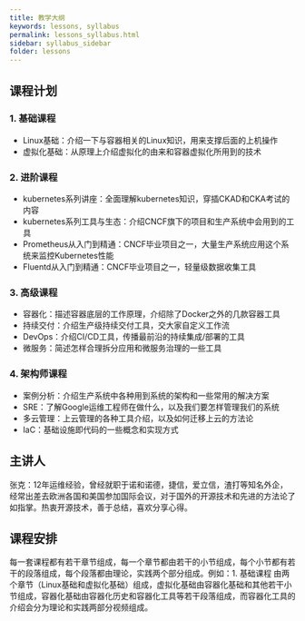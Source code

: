 ```yaml
---
title: 教学大纲
keywords: lessons, syllabus
permalink: lessons_syllabus.html
sidebar: syllabus_sidebar
folder: lessons
---
```


## 课程计划

### 1. 基础课程

+ Linux基础：介绍一下与容器相关的Linux知识，用来支撑后面的上机操作
+ 虚拟化基础：从原理上介绍虚拟化的由来和容器虚拟化所用到的技术

### 2. 进阶课程

+ kubernetes系列讲座：全面理解kubernetes知识，穿插CKAD和CKA考试的内容
+ kubernetes系列工具与生态：介绍CNCF旗下的项目和生产系统中会用到的工具
+ Prometheus从入门到精通：CNCF毕业项目之一，大量生产系统应用这个系统来监控Kubernetes性能
+ Fluentd从入门到精通：CNCF毕业项目之一，轻量级数据收集工具

### 3. 高级课程

+ 容器化：描述容器底层的工作原理，介绍除了Docker之外的几款容器工具
+ 持续交付：介绍生产级持续交付工具，交大家自定义工作流
+ DevOps：介绍CI/CD工具，传播最前沿的持续集成/部署的工具
+ 微服务：简述怎样合理拆分应用和微服务治理的一些工具

### 4. 架构师课程

+ 案例分析：介绍生产系统中各种用到系统的架构和一些常用的解决方案
+ SRE：了解Google运维工程师在做什么，以及我们要怎样管理我们的系统
+ 多云管理：上云管理的各种工具介绍，以及如何迁移上云的方法论
+ IaC：基础设施即代码的一些概念和实现方式

## 主讲人

张克：12年运维经验，曾经就职于诺和诺德，捷信，爱立信，渣打等知名外企，经常出差去欧洲各国和美国参加国际会议，对于国外的开源技术和先进的方法论了如指掌。热衷开源技术，善于总结，喜欢分享心得。

## 课程安排

每一套课程都有若干章节组成，每一个章节都由若干的小节组成，每个小节都有若干的段落组成，每个段落都由理论，实践两个部分组成。例如：1. 基础课程 由两个章节（Linux基础和虚拟化基础）组成，虚拟化基础由容器化基础和其他若干小节组成，容器化基础由容器化历史和容器化工具等若干段落组成，而容器化工具的介绍会分为理论和实践两部分视频组成。